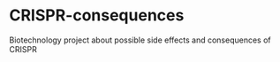 # CRISPR-consequences
Biotechnology project about possible side effects and consequences of  CRISPR
